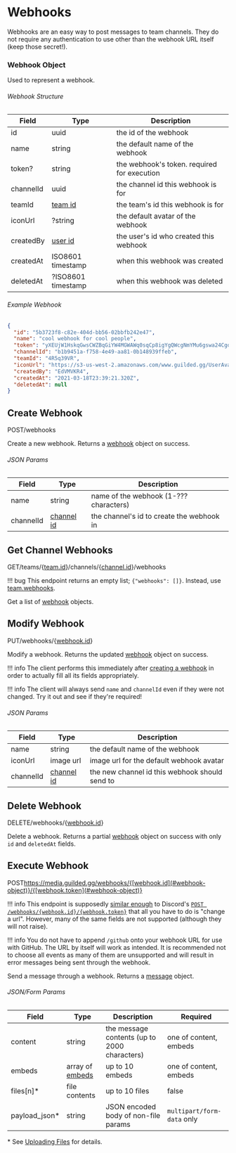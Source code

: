 # Webhooks

Webhooks are an easy way to post messages to team channels. They do not require any authentication to use other than the webhook URL itself (keep those secret!).

### Webhook Object

Used to represent a webhook.

###### Webhook Structure

| Field      | Type                                   | Description                                 |
|------------|----------------------------------------|---------------------------------------------|
| id         | uuid                                   | the id of the webhook                       |
| name       | string                                 | the default name of the webhook             |
| token?     | string                                 | the webhook's token. required for execution |
| channelId  | uuid                                   | the channel id this webhook is for          |
| teamId     | [team id](/resources/team#team-object) | the team's id this webhook is for           |
| iconUrl    | ?string                                | the default avatar of the webhook           |
| createdBy  | [user id](/resources/user#user-object) | the user's id who created this webhook      |
| createdAt  | ISO8601 timestamp                      | when this webhook was created               |
| deletedAt  | ?ISO8601 timestamp                     | when this webhook was deleted               |

###### Example Webhook

```json
{
  "id": "5b3723f8-c82e-404d-bb56-02bbfb242e47",
  "name": "cool webhook for cool people",
  "token": "yXEUjW1HskqGwsCWZBqGiYW4MGWAWq0sqCp8igYgQWcgNmYMu6gswa24CgoE2Akqk00YS8GYMkeqKUKKlAUYua",
  "channelId": "b1b9451a-f758-4e49-aa81-0b148939ffeb",
  "teamId": "4R5q39VR",
  "iconUrl": "https://s3-us-west-2.amazonaws.com/www.guilded.gg/UserAvatar/74bfc8be9425a926a1f48d9b078509bc-Large.png?w=450&h=450",
  "createdBy": "EdVMVKR4",
  "createdAt": "2021-03-18T23:39:21.320Z",
  "deletedAt": null
}
```

## Create Webhook
<span class="http-verb">POST</span><span class="http-path">/webhooks</span>

Create a new webhook. Returns a [webhook](#webhook-object) object on success.

###### JSON Params

| Field     | Type                                            | Description                               |
|-----------|-------------------------------------------------|-------------------------------------------|
| name      | string                                          | name of the webhook (1-??? characters)    |
| channelId | [channel id](/resources/channel#channel-object) | the channel's id to create the webhook in |

## Get Channel Webhooks
<span class="http-verb">GET</span><span class="http-path">/teams/{[team.id](/resources/team#team-object)}/channels/{[channel.id](/resources/channel#channel-object)}/webhooks</span>

!!! bug
    This endpoint returns an empty list; `{"webhooks": []}`. Instead, use [team.webhooks](/resources/team#get-team).

Get a list of [webhook](#webhook-object) objects.

## Modify Webhook
<span class="http-verb">PUT</span><span class="http-path">/webhooks/{[webhook.id](#webhook-object)}</span>

Modify a webhook. Returns the updated [webhook](#webhook-object) object on success.

!!! info
    The client performs this immediately after [creating a webhook](#create-webhook) in order to actually fill all its fields appropriately.

!!! info
    The client will always send `name` and `channelId` even if they were not changed. Try it out and see if they're required!

###### JSON Params

| Field      | Type                                            | Description                                        |
|------------|-------------------------------------------------|----------------------------------------------------|
| name       | string                                          | the default name of the webhook                    |
| iconUrl    | image url                                       | image url for the default webhook avatar           |
| channelId  | [channel id](/resources/channel#channel-object) | the new channel id this webhook should send to     |

## Delete Webhook
<span class="http-verb">DELETE</span><span class="http-path">/webhooks/{[webhook.id](#webhook-object)}</span>

Delete a webhook. Returns a partial [webhook](#webhook-object) object on success with only `id` and `deletedAt` fields.

## Execute Webhook
<span class="http-verb">POST</span><span class="http-path">https://media.guilded.gg/webhooks/{[webhook.id](#webhook-object)}/{[webhook.token](#webhook-object)}</span>

!!! info
    This endpoint is supposedly [similar enough](/images/webhooks_identical.png) to Discord's [`POST /webhooks/{webhook.id}/{webhook.token}`](https://discord.dev/resources/webhook#execute-webhook) that all you have to do is "change a url". However, many of the same fields are not supported (although they will not raise).

!!! info
    You do not have to append `/github` onto your webhook URL for use with GitHub. The URL by itself will work as intended. It is recommended not to choose all events as many of them are unsupported and will result in error messages being sent through the webhook.

Send a message through a webhook. Returns a [message](/resources/channel#message-object) object.

###### JSON/Form Params

| Field          | Type                                               | Description                                  | Required                   |
|----------------|----------------------------------------------------|----------------------------------------------|----------------------------|
| content        | string                                             | the message contents (up to 2000 characters) | one of content, embeds     |
| embeds         | array of [embeds](/resources/channel#embed-object) | up to 10 embeds                              | one of content, embeds     |
| files[n]\*     | file contents                                      | up to 10 files                               | false                      |
| payload_json\* | string                                             | JSON encoded body of non-file params         | `multipart/form-data` only |

\* See [Uploading Files](https://discord.dev/reference#uploading-files) for details.
